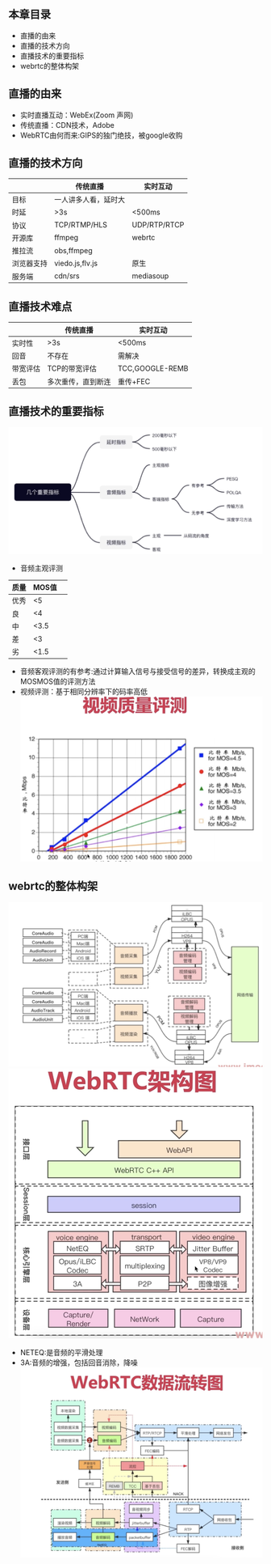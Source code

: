 ## 本章目录
- 直播的由来
- 直播的技术方向
- 直播技术的重要指标
- webrtc的整体构架

## 直播的由来
- 实时直播互动：WebEx(Zoom 声网)
- 传统直播：CDN技术，Adobe
- WebRTC由何而来:GIPS的独门绝技，被google收购

## 直播的技术方向

||传统直播|实时互动|
|-|-|-|
|目标|一人讲多人看，延时大||
|时延|>3s|<500ms|
|协议|TCP/RTMP/HLS|UDP/RTP/RTCP|
|开源库|ffmpeg|webrtc|
|推拉流|obs,ffmpeg||
|浏览器支持|viedo.js,flv.js|原生|
|服务端|cdn/srs|mediasoup|

## 直播技术难点

||传统直播|实时互动|
|-|-|-|
|实时性|>3s|<500ms|
|回音|不存在|需解决|
|带宽评估|TCP的带宽评估|TCC,GOOGLE-REMB|
|丢包|多次重传，直到断连|重传+FEC|

## 直播技术的重要指标
![Alt text](images/pingce.png)
- 音频主观评测

|质量|MOS值||
|-|-|-|
|优秀|<5||
|良|<4||
|中|<3.5||
|差|<3||
|劣|<1.5||

- 音频客观评测的有参考:通过计算输入信号与接受信号的差异，转换成主观的MOSMOS值的评测方法
- 视频评测：基于相同分辨率下的码率高低
![Alt text](images/pingce_video.png)

## webrtc的整体构架
![Alt text](images/%E6%95%B4%E4%BD%93%E6%9E%84%E6%9E%B6.png)
![Alt text](images/webrtc_arch1.png)
- NETEQ:是音频的平滑处理
- 3A:音频的增强，包括回音消除，降噪
![Alt text](images/sjlz.png)